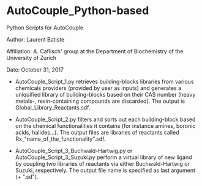 # AutoCouple_Python-based

Python Scripts for AutoCouple

Author:  Laurent Batiste

Affiliation:  A. Caflisch' group at the Department of Biochemistry of the University of Zurich

Date:  October 31, 2017

- AutoCouple_Script_1.py retrieves building-blocks libraries from various chemicals providers (provided by user as inputs) and generates a uniquified library of building-blocks based on their CAS number (heavy metals-, resin-containing compounds are discarded).      The output is Global_Library_Reactants.sdf.

- AutoCouple_Script_2.py filters and sorts out each building-block based on the chemical functionalities it contains (for instance amines, boronic acids, halides...).      The output files are libraries of reactants called Rx_"name_of_the_functionality".sdf.

- AutoCouple_Script_3_Buchwald-Hartwig.py or AutoCouple_Script_3_Suzuki.py perform a virtual library of new ligand by coupling two libraries of reactants via either Buchwald-Hartwig or Suzuki, respectively.      The output file name is specified as last argument (+ ".sd").
